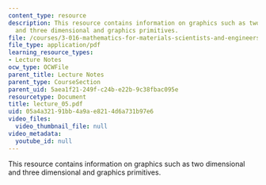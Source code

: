 ```yaml
---
content_type: resource
description: This resource contains information on graphics such as two dimensional
  and three dimensional and graphics primitives.
file: /courses/3-016-mathematics-for-materials-scientists-and-engineers-fall-2005/05a4a32191bb4a9ae8214d6a731b97e6_lecture_05.pdf
file_type: application/pdf
learning_resource_types:
- Lecture Notes
ocw_type: OCWFile
parent_title: Lecture Notes
parent_type: CourseSection
parent_uid: 5aea1f21-249f-c24b-e22b-9c38fbac095e
resourcetype: Document
title: lecture_05.pdf
uid: 05a4a321-91bb-4a9a-e821-4d6a731b97e6
video_files:
  video_thumbnail_file: null
video_metadata:
  youtube_id: null
---
```

This resource contains information on graphics such as two dimensional and three dimensional and graphics primitives.